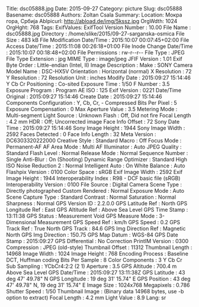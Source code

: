 Title: dsc05888.jpg
Date: 2015-09-27
Category: picture
Slug: dsc05888
Basename: dsc05888
Authors: Zoltan Csala
Summary:
Location: Мокра гора, Србија
Ablpicurl: http://abload.de/img/5kssz.jpg
OrgWdth: 1024
OrgHght: 768
Tags:
ExifValues: ExifTool Version Number : 10.00
            File Name : dsc05888.jpg
            Directory : /home/slike/2015/09-27-sarganska-osmica
            File Size : 483 kB
            File Modification Date/Time : 2015:10:07 00:07:45+02:00
            File Access Date/Time : 2015:11:08 00:26:18+01:00
            File Inode Change Date/Time : 2015:10:07 00:18:48+02:00
            File Permissions : rw-r--r--
            File Type : JPEG
            File Type Extension : jpg
            MIME Type : image/jpeg
            JFIF Version : 1.01
            Exif Byte Order : Little-endian (Intel, II)
            Image Description :
            Make : SONY
            Camera Model Name : DSC-HX5V
            Orientation : Horizontal (normal)
            X Resolution : 72
            Y Resolution : 72
            Resolution Unit : inches
            Modify Date : 2015:09:27 15:14:46
            Y Cb Cr Positioning : Co-sited
            Exposure Time : 1/50
            F Number : 3.5
            Exposure Program : Program AE
            ISO : 125
            Exif Version : 0221
            Date/Time Original : 2015:09:27 15:14:46
            Create Date : 2015:09:27 15:14:46
            Components Configuration : Y, Cb, Cr, -
            Compressed Bits Per Pixel : 5
            Exposure Compensation : 0
            Max Aperture Value : 3.5
            Metering Mode : Multi-segment
            Light Source : Unknown
            Flash : Off, Did not fire
            Focal Length : 4.2 mm
            HDR : Off; Uncorrected image
            Face Info Offset : 72
            Sony Date Time : 2015:09:27 15:14:46
            Sony Image Height : 1944
            Sony Image Width : 2592
            Faces Detected : 0
            Face Info Length : 32
            Meta Version : DC6303320222000
            Creative Style : Standard
            Macro : Off
            Focus Mode : Permanent-AF
            AF Area Mode : Multi
            AF Illuminator : Auto
            JPEG Quality : Standard
            Flash Level : Normal
            Release Mode : Normal
            Sequence Number : Single
            Anti-Blur : On (Shooting)
            Dynamic Range Optimizer : Standard
            High ISO Noise Reduction 2 : Normal
            Intelligent Auto : On
            White Balance : Auto
            Flashpix Version : 0100
            Color Space : sRGB
            Exif Image Width : 2592
            Exif Image Height : 1944
            Interoperability Index : R98 - DCF basic file (sRGB)
            Interoperability Version : 0100
            File Source : Digital Camera
            Scene Type : Directly photographed
            Custom Rendered : Normal
            Exposure Mode : Auto
            Scene Capture Type : Standard
            Contrast : Normal
            Saturation : Normal
            Sharpness : Normal
            GPS Version ID : 2.2.0.0
            GPS Latitude Ref : North
            GPS Longitude Ref : East
            GPS Altitude Ref : Above Sea Level
            GPS Time Stamp : 13:11:38
            GPS Status : Measurement Void
            GPS Measure Mode : 3-Dimensional Measurement
            GPS Speed Ref : km/h
            GPS Speed : 0.2
            GPS Track Ref : True North
            GPS Track : 84.6
            GPS Img Direction Ref : Magnetic North
            GPS Img Direction : 150.75
            GPS Map Datum : WGS-84
            GPS Date Stamp : 2015:09:27
            GPS Differential : No Correction
            PrintIM Version : 0300
            Compression : JPEG (old-style)
            Thumbnail Offset : 11312
            Thumbnail Length : 14968
            Image Width : 1024
            Image Height : 768
            Encoding Process : Baseline DCT, Huffman coding
            Bits Per Sample : 8
            Color Components : 3
            Y Cb Cr Sub Sampling : YCbCr4:2:2 (2 1)
            Aperture : 3.5
            GPS Altitude : 700.4 m Above Sea Level
            GPS Date/Time : 2015:09:27 13:11:38Z
            GPS Latitude : 43 deg 47' 49.78" N
            GPS Longitude : 19 deg 31' 15.74" E
            GPS Position : 43 deg 47' 49.78" N, 19 deg 31' 15.74" E
            Image Size : 1024x768
            Megapixels : 0.786
            Shutter Speed : 1/50
            Thumbnail Image : (Binary data 14968 bytes, use -b option to extract)
            Focal Length : 4.2 mm
            Light Value : 8.9
Lang: sr

